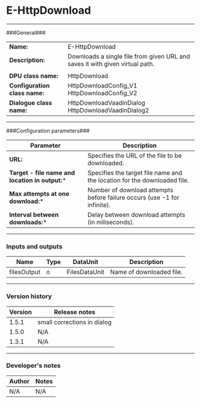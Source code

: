 # E-HttpDownload #
----------

###General###

|                              |                                                                             |
|------------------------------|-----------------------------------------------------------------------------|
|**Name:**                     |E-HttpDownload                                                               |
|**Description:**              |Downloads a single file from given URL and saves it with given virtual path. |
|                              |                                                                             |
|**DPU class name:**           |HttpDownload                                                                 | 
|**Configuration class name:** |HttpDownloadConfig_V1 <BR> HttpDownloadConfig_V2                             |
|**Dialogue class name:**      |HttpDownloadVaadinDialog <BR> HttpDownloadVaadinDialog2                      |

***

###Configuration parameters###

|Parameter                                       |Description                                                              |                                                        
|------------------------------------------------|-------------------------------------------------------------------------|
|**URL:**                                        |Specifies the URL of the file to be downloaded.                          |
|**Target - file name and location in output:*** |Specifies the target file name and the location for the downloaded file. |
|**Max attempts at one download:***              |Number of download attempts before failure occurs (use -1 for infinite). |
|**Interval between downloads:***                |Delay between download attempts (in miliseconds).                        | 

***

### Inputs and outputs ###

|Name         |Type           |DataUnit     |Description             |
|-------------|---------------|-------------|------------------------|
|filesOutput  |o              |FilesDataUnit|Name of downloaded file. |

***

### Version history ###

|Version          |Release notes               |
|-----------------|----------------------------|
|1.5.1            |small corrections in dialog |
|1.5.0            |N/A                         |
|1.3.1            |N/A                         |                                


***

### Developer's notes ###

|Author           |Notes                           |
|-----------------|--------------------------------|
|N/A              |N/A                             | 
